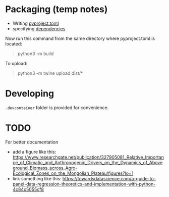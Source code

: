 # Packaging (temp notes)
- Writing [pyproject.toml](https://martin-thoma.com/pyproject-toml/)
- specifying [dependencies](https://www.python.org/dev/peps/pep-0631/)

 
Now run this command from the same directory where pyproject.toml is located:

> python3 -m build

To upload:
> python3 -m twine upload dist/*

# Developing
`.devcontainer` folder is provided for convenience.

# TODO
For better documentation 

- add a figure like this: https://www.researchgate.net/publication/327905081_Relative_Importance_of_Climatic_and_Anthropogenic_Drivers_on_the_Dynamics_of_Aboveground_Biomass_across_Agro-Ecological_Zones_on_the_Mongolian_Plateau/figures?lo=1
- link something like this: https://towardsdatascience.com/a-guide-to-panel-data-regression-theoretics-and-implementation-with-python-4c84c5055cf8